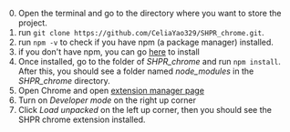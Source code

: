 0. Open the terminal and go to the directory where you want to store the project.
1. run `git clone https://github.com/CeliaYao329/SHPR_chrome.git`. 
2. run `npm -v` to check if you have npm (a package manager) installed.
3. if you don't have npm, you can go [here](https://nodejs.org/en/) to install
4. Once installed, go to the folder of *SHPR_chrome* and run `npm install`. After this, you should see a folder named *node_modules* in the *SHPR_chrome* directory.
5. Open Chrome and open [extension manager page](chrome://extensions/)
6. Turn on *Developer mode* on the right up corner
7. Click *Load unpacked* on the left up corner, then you should see the SHPR chrome extension installed.